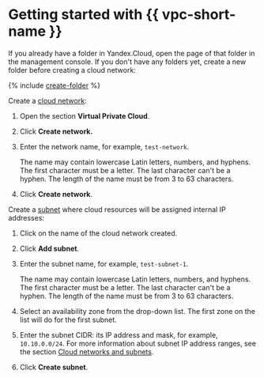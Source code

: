 # Getting started with {{ vpc-short-name }}

If you already have a folder in Yandex.Cloud, open the page of that folder in the management console. If you don't have any folders yet, create a new folder before creating a cloud network:

{% include [create-folder](../_includes/create-folder.md) %}

Create a [cloud network](concepts/network.md):

1. Open the section **Virtual Private Cloud**.

1. Click **Create network.**

1. Enter the network name, for example, `test-network`.

   The name may contain lowercase Latin letters, numbers, and hyphens. The first character must be a letter. The last character can't be a hyphen. The length of the name must be from 3 to 63 characters.

1. Click **Create network**.

Create a [subnet](concepts/network.md#subnet) where cloud resources will be assigned internal IP addresses:

1. Click on the name of the cloud network created.

1. Click **Add subnet**.

1. Enter the subnet name, for example, `test-subnet-1`.

   The name may contain lowercase Latin letters, numbers, and hyphens. The first character must be a letter. The last character can't be a hyphen. The length of the name must be from 3 to 63 characters.

1. Select an availability zone from the drop-down list. The first zone on the list will do for the first subnet.

1. Enter the subnet CIDR: its IP address and mask, for example, `10.10.0.0/24`. For more information about subnet IP address ranges, see the section [Cloud networks and subnets](concepts/network.md).

1. Click **Create subnet**.

